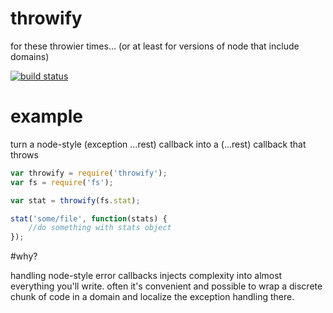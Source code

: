 throwify
========

for these throwier times... (or at least for versions of node that include domains)

[![build status](https://secure.travis-ci.org/dtudury/throwify.png)](http://travis-ci.org/dtudury/throwify)

# example

turn a node-style (exception ...rest) callback into a (...rest) callback that throws

``` js
var throwify = require('throwify');
var fs = require('fs');

var stat = throwify(fs.stat);

stat('some/file', function(stats) {
    //do something with stats object
});

```

#why?

handling node-style error callbacks injects complexity into almost everything you'll write.
often it's convenient and possible to wrap a discrete chunk of code in a domain and localize
the exception handling there.
